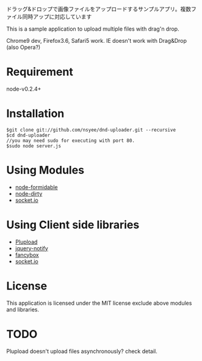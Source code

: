 ドラッグ&ドロップで画像ファイルをアップロードするサンプルアプリ。複数ファイル同時アップに対応しています

This is a sample application to upload multiple files with drag'n drop.

Chrome9 dev, Firefox3.6, Safari5 work. IE doesn't work with Drag&Drop (also Opera?)


# Requirement
node-v0.2.4+

# Installation

	$git clone git://github.com/nsyee/dnd-uploader.git --recursive
	$cd dnd-uploader
	//you may need sudo for executing with port 80.
	$sudo node server.js

# Using Modules
* [node-formidable](http://github.com/felixge/node-formidable)
* [node-dirty](http://github.com/felixge/node-dirty)
* [socket.io](http://socket.io/)

# Using Client side libraries
* [Plupload](http://www.plupload.com/)
* [jquery-notify](https://github.com/ehynds/jquery-notify)
* [fancybox](http://fancybox.net/) 
* [socket.io](http://socket.io/)

# License
This application is licensed under the MIT license exclude above modules and libraries.

# TODO
Plupload doesn't upload files asynchronously? check detail.
